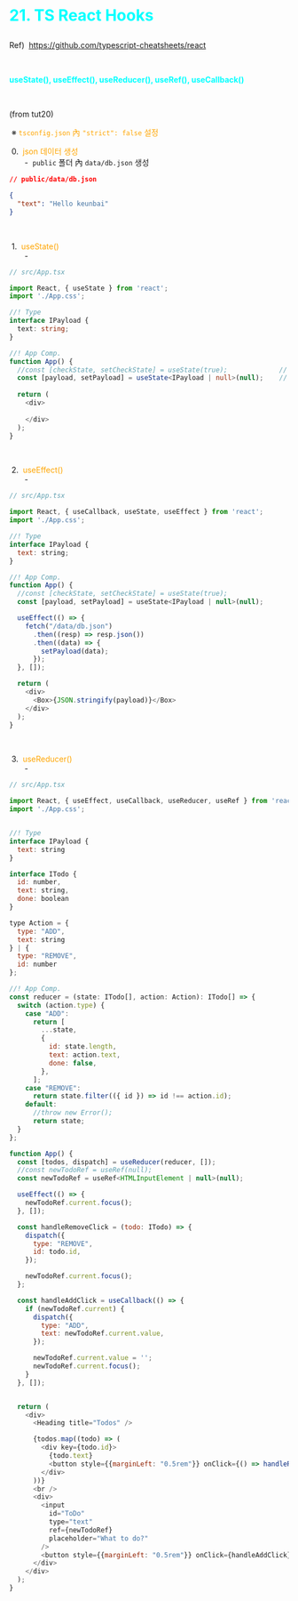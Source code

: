 # <p><span style="color:cyan">21. TS React Hooks</span></p>

Ref) &nbsp;https://github.com/typescript-cheatsheets/react 

<br />

<span style="color:cyan"><b>useState(), useEffect(), useReducer(), useRef(), useCallback()</b></span>

<br />

(from tut20)  

&nbsp;※ <span style="color:orange">`tsconfig.json` 內 `"strict": false` 설정</span>

&nbsp;0. &nbsp;<span style="color:orange">json 데이터 생성</span>  
&nbsp; &nbsp; &nbsp; &nbsp;- &nbsp;`public` 폴더 內 `data/db.json` 생성  

```json
// public/data/db.json

{
  "text": "Hello keunbai"
}
```
<br />

&nbsp;1. &nbsp;<span style="color:orange">useState()</span>  
&nbsp; &nbsp; &nbsp; &nbsp;- &nbsp;  

```ts
// src/App.tsx

import React, { useState } from 'react';
import './App.css';

//! Type 
interface IPayload {
  text: string;
}

//! App Comp.
function App() {
  //const [checkState, setCheckState] = useState(true);             // boolear/string/number 가능
  const [payload, setPayload] = useState<IPayload | null>(null);    // null 과 다른 type 함께 쓰일 경우
  
  return (
    <div>
    
    </div>
  );
}
```
<br />

&nbsp;2. &nbsp;<span style="color:orange">useEffect()</span>  
&nbsp; &nbsp; &nbsp; &nbsp;- &nbsp;  

```js
// src/App.tsx

import React, { useCallback, useState, useEffect } from 'react';
import './App.css';

//! Type 
interface IPayload {
  text: string;
}

//! App Comp.
function App() {
  //const [checkState, setCheckState] = useState(true);             
  const [payload, setPayload] = useState<IPayload | null>(null);    

  useEffect(() => {
    fetch("/data/db.json")
      .then((resp) => resp.json())
      .then((data) => {
        setPayload(data);
      });
  }, []);  

  return (
    <div>
      <Box>{JSON.stringify(payload)}</Box>      
    </div>
  );
}
```

<br />

&nbsp;3. &nbsp;<span style="color:orange">useReducer()</span>  
&nbsp; &nbsp; &nbsp; &nbsp;- &nbsp;  

```js
// src/App.tsx

import React, { useEffect, useCallback, useReducer, useRef } from 'react';
import './App.css';


//! Type 
interface IPayload {
  text: string
}

interface ITodo {
  id: number,
  text: string,
  done: boolean
}

type Action = { 
  type: "ADD", 
  text: string 
} | { 
  type: "REMOVE", 
  id: number 
};

//! App Comp.
const reducer = (state: ITodo[], action: Action): ITodo[] => {
  switch (action.type) {
    case "ADD":
      return [
        ...state,
        {
          id: state.length,
          text: action.text,
          done: false,
        },
      ];
    case "REMOVE":
      return state.filter(({ id }) => id !== action.id);
    default:
      //throw new Error();
      return state;
  }
}; 

function App() {
  const [todos, dispatch] = useReducer(reducer, []);
  //const newTodoRef = useRef(null);
  const newTodoRef = useRef<HTMLInputElement | null>(null);

  useEffect(() => {
    newTodoRef.current.focus();  
  }, []);  

  const handleRemoveClick = (todo: ITodo) => {
    dispatch({
      type: "REMOVE",
      id: todo.id,
    });

    newTodoRef.current.focus();
  };

  const handleAddClick = useCallback(() => {
    if (newTodoRef.current) {
      dispatch({
        type: "ADD",
        text: newTodoRef.current.value,
      });

      newTodoRef.current.value = '';
      newTodoRef.current.focus();      
    }  
  }, []);


  return (
    <div>
      <Heading title="Todos" />

      {todos.map((todo) => (
        <div key={todo.id}>
          {todo.text}
          <button style={{marginLeft: "0.5rem"}} onClick={() => handleRemoveClick(todo)}>Remove</button>
        </div>
      ))}
      <br />
      <div>
        <input 
          id="ToDo" 
          type="text" 
          ref={newTodoRef} 
          placeholder="What to do?"
        />
        <button style={{marginLeft: "0.5rem"}} onClick={handleAddClick}>Add Todo</button>
      </div>         
    </div>
  );
}
```